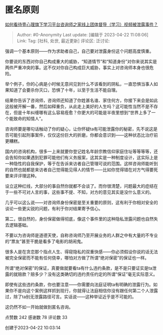 # 匿名原则
[如何看待壹心理旗下学习平台咨询师之家线上团体督导（学习）视频被泄露事件？](https://www.zhihu.com/question/418734509/answer/2995211687)

> Author: #0-Anonymity
> Last update: [编辑于 2023-04-22 11:08:06]
> Link:
> Tag: [社科, 处世, 最近更新]
> 评论区:
> 泛讨论:

强调一个基本原则——作为求助者自己，自己要对泄露身份这个问题高度慎重。

你要说的东西对你自己构成重大的威胁，“知道情节”和“知道身份”对你来说其实是两件严重冲突的事。这不仅对你自己构成巨大威胁，事实上对咨询师本身也很危险。

举个例子，你的心病是小时候无意间见到什么不该看到的阴私，一直恐惧当事人如果知道了会要杀你灭口，恐惧了十年，以至于生活不能自理。

结果你告诉了咨询师，咨询师还知道了你姓甚名谁、家住何方，你接下来会是如此这般被开解一番，然后如释重负，从此走上美好的人生吗？这可能性当然不是不存在，但是十年纠缠哪有这么容易痊愈？你更大的可能是半夜里想到“世界上多了一个能致命的知情人”。

咨询师要是哪句话触动了你的疑心，让你怀疑ta有可能泄露你的秘密，先不说这是否可能引起刑事案件，仅仅这份巨大的折磨，你都会意识到——这种状态比治疗前更糟糕。

国内的咨询机构，很多一上来就要你登记姓名年龄宗教信仰家庭住址等等等等，还会告知你如果遇到犯罪可能他们有义务报案，这其实是一种制度设计，这实际上是一种隐性的自我保护，等于在告诉来访者自己管理可说的范围。这样咨询师能听到的自然也就都是来访者自己觉得能见得人的情节——比如你觉得错在对方气得要死要来评评理这种。

设立这种红线，大部分的事自然你就都不会谈了。而你很清楚，问题最大的症结在于一些不可对人言的事，这些事不提、不知，对方的意见其实是没什么意义的。

几乎可以这么说——对咨询师身份保密是至关重要的原则，这有利于你相对安全的谈论一些更尖锐的问题，有利于你对结果寄予信心。

第二，很自然的，身份保密做得彻底，像这个事件里的这种隐私泄露问题也自然失去逻辑基础。

不要以为咨询师是道德天使，自称咨询师乃至开展业务的人群之中有大量的不专业的“票友”甚至干脆是看多了电影的胡闹鬼。

很多人是在贪恋那个指点人生、得窥隐私的双重快感——你必须假设你说的话无法被完全保密而不能有任何侥幸，哪怕对方做了所谓“绝对保密”的保证也一样。

所谓“绝对保密”的保证，真要做就要看ta有什么违约条款，是不是只要证实是ta泄露的就赔款？赔多少？没有这类确切的违约责任约定的所谓“保证”毫无实际意义。

即使有这些违约条款，你也要注意——你需要向法庭证明ta有明确的泄露行为。如果你不是向这个案例这样抓到现行，你就得让法庭相信你没有跟任何第二个人泄露过，除了ta别无泄露路径可言。实话说——这种举证近乎是不可能的。

这仍然不如一开始就做到匿名咨询。

点赞数 242
感谢数 78
评论数 33

创建于2023-04-22 10:03:14